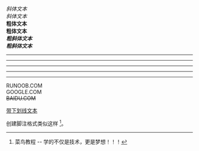 *斜体文本*  
_斜体文本_  
**粗体文本**  
__粗体文本__  
***粗斜体文本***  
___粗斜体文本___


***

* * *

*****

- - -

----------


RUNOOB.COM  
GOOGLE.COM  
~~BAIDU.COM~~


<u>带下划线文本</u>


创建脚注格式类似这样 [^RUNOOB]。

[^RUNOOB]: 菜鸟教程 -- 学的不仅是技术，更是梦想！！！
